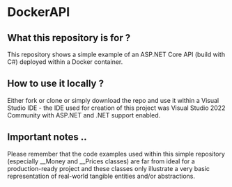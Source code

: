 # DockerAPI

## What this repository is for ?
This repository shows a simple example of an ASP.NET Core API (build with C#) deployed within a Docker container.

## How to use it locally ?
Either fork or clone or simply download the repo and use it within a Visual Studio IDE - the IDE used for creation of this project was Visual Studio 2022 Community with ASP.NET and .NET support enabled.

## Important notes ..
Please remember that the code examples used within this simple repository (especially __Money and __Prices classes) are far from ideal for a production-ready project and these classes only illustrate a very basic representation of real-world tangible entities and/or abstractions.
